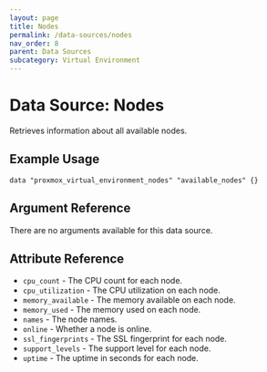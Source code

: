 ```yaml
---
layout: page
title: Nodes
permalink: /data-sources/nodes
nav_order: 8
parent: Data Sources
subcategory: Virtual Environment
---
```


# Data Source: Nodes

Retrieves information about all available nodes.

## Example Usage

```
data "proxmox_virtual_environment_nodes" "available_nodes" {}
```

## Argument Reference

There are no arguments available for this data source.

## Attribute Reference

* `cpu_count` - The CPU count for each node.
* `cpu_utilization` - The CPU utilization on each node.
* `memory_available` - The memory available on each node.
* `memory_used` - The memory used on each node.
* `names` - The node names.
* `online` - Whether a node is online.
* `ssl_fingerprints` - The SSL fingerprint for each node.
* `support_levels` - The support level for each node.
* `uptime` - The uptime in seconds for each node.
